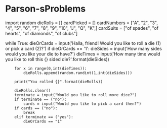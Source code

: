 # Parson-sProblems
import random
dieRolls = []
cardPicked = []
cardNumbers = ["A",
            "2",
            "3",
            "4",
            "5",
            "6",
            "7",
            "8",
            "9",
            "10",
            "J",
            "Q",
            "K",]
cardSuits = ["of spades",
             "of hearts",
             "of diamonds",
             "of clubs"]
            
while True:
    dieOrCards = input('Halla, friend! Would you like to roll a die (1) or pick a card (2)?')
    if dieOrCards == '1':
        dieSides = input('How many sides would you like your die to have?')
        dieTimes = input('How many time would you like to roll this {} sided die?'.format(dieSides))

        for x in range(0,int(dieTimes)):
            dieRolls.append(random.randint(1,int(dieSides)))
        
        print("You rolled {}".format(dieRolls))
        
        dieRolls.clear()
        terminate = input("Would you like to roll more dice?")
        if terminate == ("no"):
            cards = input("Would you like to pick a card then?")
        if cards == ("no"):
            break
        elif terminate == ("yes"):
            dieOrCards == "1"
